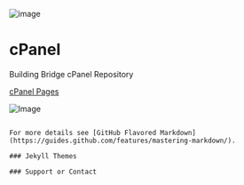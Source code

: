 ![image](https://www.buildingbridge.com/uploads/8/6/4/6/86460792/buildingbridgd25ar04ep02zl-arthur4e.jpg)

# cPanel
Building Bridge cPanel Repository

 [cPanel Pages](https://buildingbridge.github.io/cPanel/)

 ![Image](src)


```

For more details see [GitHub Flavored Markdown](https://guides.github.com/features/mastering-markdown/).

### Jekyll Themes

### Support or Contact

```



